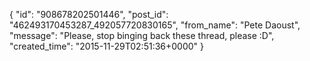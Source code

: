  {
   "id": "908678202501446",
   "post_id": "462493170453287_492057720830165",
   "from_name": "Pete Daoust",
   "message": "Please, stop binging back these thread, please :D",
   "created_time": "2015-11-29T02:51:36+0000"
 }
